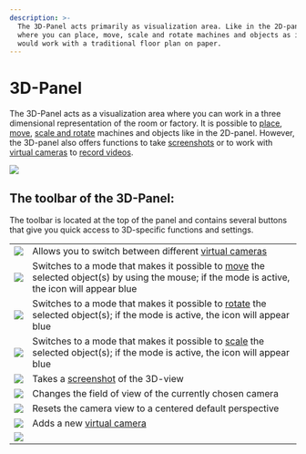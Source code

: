 ```yaml
---
description: >-
  The 3D-Panel acts primarily as visualization area. Like in the 2D-panel it
  where you can place, move, scale and rotate machines and objects as if you
  would work with a traditional floor plan on paper.
---
```


# 3D-Panel

The 3D-Panel acts as a visualization area where you can work in a three dimensional representation of the room or factory. It is possible to [place](../machines/first-steps-with-3d-object.md), [move](../machines/selecting-and-moving-objects.md), [scale and rotate](../machines/rotate-objects.md) machines and objects like in the 2D-panel. However, the 3D-panel also offers functions to take [screenshots](../advanced-tools/creating-screenshots.md) or to work with [virtual cameras](virtual-camera-panel.md) to [record videos](../advanced-tools/virtual-cameras.md).

![](../../../.gitbook/assets/iVP\_UI\_3D\_panel.jpg)

## The toolbar of the 3D-Panel:

The toolbar is located at the top of the panel and contains several buttons that give you quick access to 3D-specific functions and settings.

|                                                                                    |                                                                                                                                                                                              |
| ---------------------------------------------------------------------------------- | -------------------------------------------------------------------------------------------------------------------------------------------------------------------------------------------- |
| ![](<../../../.gitbook/assets/iVP\_toolbar\_3D\_camera settings.jpg>)              | Allows you to switch between different [virtual cameras](virtual-camera-panel.md)                                                                                                            |
| ![](../../../.gitbook/assets/iVP\_icon\_3D\_move.jpg)                              | Switches to a mode that makes it possible to [move](../machines/selecting-and-moving-objects.md) the selected object(s) by using the mouse; if the mode is active, the icon will appear blue |
| ![](<../../../.gitbook/assets/iVP\_icon\_3D\_rotate (1).jpg>)                      | Switches to a mode that makes it possible to [rotate](../machines/rotate-objects.md#rotate-objects) the selected object(s); if the mode is active, the icon will appear blue       |
| ![](../../../.gitbook/assets/iVP\_icon\_3D\_scale.jpg)                             | Switches to a mode that makes it possible to [scale](../machines/rotate-objects.md#scale-objects) the selected object(s); if the mode is active, the icon will appear blue         |
| ![](../../../.gitbook/assets/iVP\_icon\_3D\_screenshot.jpg)                        | Takes a [screenshot](../advanced-tools/creating-screenshots.md) of the 3D-view                                                                                                                                        |
| ![](../../../.gitbook/assets/iVP\_icon\_3D\_FOV\_settings.jpg)                     | Changes the field of view of the currently chosen camera                                                                                                                                     |
| ![](../../../.gitbook/assets/iVP\_icon\_3D\_reset\_camera\_view.jpg)               | Resets the camera view to a centered default perspective                                                                                                                                     |
| ![](../../../.gitbook/assets/iVP\_icon\_3D\_add\_current\_camera\_view\_point.jpg) | Adds a new [virtual camera](../advanced-tools/virtual-cameras.md)                                                                                                                            |
| ![](../../../.gitbook/assets/iVP\_icon\_3D\_update\_selected\_camera.jpg)          |                                                                                                                                                                                              |
